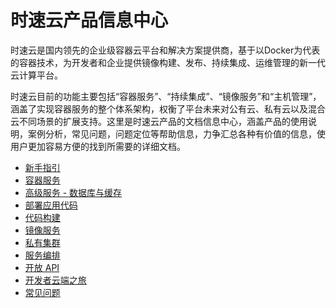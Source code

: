 # 时速云产品信息中心

时速云是国内领先的企业级容器云平台和解决方案提供商，基于以Docker为代表的容器技术，为开发者和企业提供镜像构建、发布、持续集成、运维管理的新一代云计算平台。

时速云目前的功能主要包括“容器服务”、“持续集成”、“镜像服务”和“主机管理”，涵盖了实现容器服务的整个体系架构，权衡了平台未来对公有云、私有云以及混合云不同场景的扩展支持。这里是时速云产品的文档信息中心，涵盖产品的使用说明，案例分析，常见问题，问题定位等帮助信息，力争汇总各种有价值的信息，使用户更加容易方便的找到所需要的详细文档。

* [新手指引](/doc/v1/getting_started/README.md)
* [容器服务](/doc/v1/container/README.md)
* [高级服务 - 数据库与缓存](/doc/v1/advservices/README.md)
* [部署应用代码](/doc/v1/deploycode/README.md)
* [代码构建](/doc/v1/ci/README.md)
* [镜像服务](/doc/v1/registry/README.md)
* [私有集群](/doc/v1/host/README.md)
* [服务编排](/doc/v1/stack/README.md)
* [开放 API](/doc/v1/api/README.md)
* [开发者云端之旅](/doc/v1/devcloud/README.md)
* [常见问题](/doc/v1/faq/README.md)